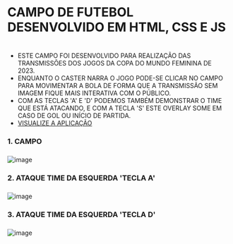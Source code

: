 # CAMPO DE FUTEBOL DESENVOLVIDO EM HTML, CSS E JS <h1>

* ESTE CAMPO FOI DESENVOLVIDO PARA REALIZAÇÃO DAS TRANSMISSÕES DOS JOGOS DA COPA DO MUNDO FEMININA DE 2023.
* ENQUANTO O CASTER NARRA O JOGO PODE-SE CLICAR NO CAMPO PARA MOVIMENTAR A BOLA DE FORMA QUE A TRANSMISSÃO SEM IMAGEM FIQUE MAIS INTERATIVA COM O PÚBLICO.
* COM AS TECLAS 'A' E 'D' PODEMOS TAMBÉM DEMONSTRAR O TIME QUE ESTÁ ATACANDO, E COM A TECLA 'S' ESTE OVERLAY SOME EM CASO DE GOL OU INÍCIO DE PARTIDA.
* [VISUALIZE A APLICAÇÃO](https://petersonbersanetti.github.io/Campo-de-Futebol/)


### 1. CAMPO <h3>
![image](https://github.com/petersonbersanetti/Campo-de-Futebol/assets/74914733/c2ddff12-1892-4e50-ba53-35609833e649)


### 2. ATAQUE TIME DA ESQUERDA 'TECLA A' <h3>
![image](https://github.com/petersonbersanetti/Campo-de-Futebol/assets/74914733/886900e4-4372-4af0-bff8-9d8f7787d076)



### 3. ATAQUE TIME DA ESQUERDA 'TECLA D' <h3>
![image](https://github.com/petersonbersanetti/Campo-de-Futebol/assets/74914733/be9e7354-4895-4bf5-840a-d61bee12e86d)
